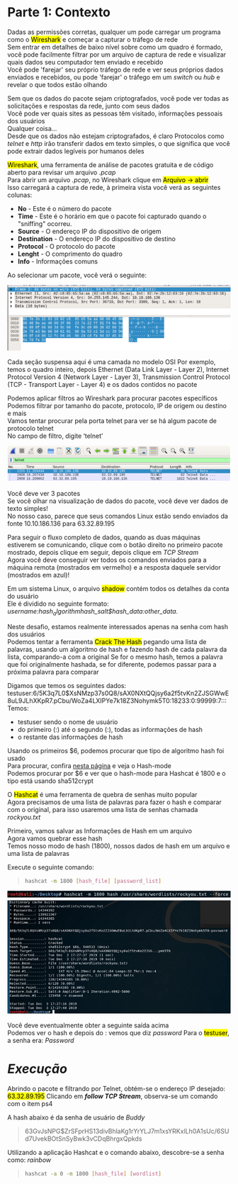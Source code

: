 # Parte 1: Contexto
Dadas as permissões corretas, qualquer um pode carregar um programa como o <mark>Wireshark</mark> e começar a capturar o tráfego de rede  
Sem entrar em detalhes de baixo nível sobre como um quadro é formado, você pode facilmente filtrar por um arquivo de captura de rede e visualizar quais dados seu computador tem enviado e recebido  
Você pode 'farejar' seu próprio tráfego de rede e ver seus próprios dados enviados e recebidos, ou pode 'farejar' o tráfego em um _switch_ ou _hub_ e revelar o que todos estão olhando  

Sem que os dados do pacote sejam criptografados, você pode ver todas as solicitações e respostas da rede, junto com seus dados  
Você pode ver quais sites as pessoas têm visitado, informações pessoais dos usuários  
Qualquer coisa...  
Desde que os dados não estejam criptografados, é claro
Protocolos como _telnet_ e _http_ irão transferir dados em texto simples, o que significa que você pode extrair dados legíveis por humanos deles

<mark>Wireshark</mark>, uma ferramenta de análise de pacotes gratuita e de código aberto para revisar um arquivo _.pcap_  
Para abrir um arquivo _.pcap_, no Wireshark clique em <mark>Arquivo -> abrir</mark>  
Isso carregará a captura de rede, à primeira vista você verá as seguintes colunas: 
* **No** - Este é o número do pacote 
* **Time** - Este é o horário em que o pacote foi capturado quando o "sniffing" ocorreu. 
* **Source** - O endereço IP do dispositivo de origem 
* **Destination** - O endereço IP do dispositivo de destino 
* **Protocol** - O protocolo do pacote 
* **Lenght** - O comprimento do quadro 
* **Info** - Informações comuns

Ao selecionar um pacote, você verá o seguinte:  

![](wireshark.jpg)

Cada seção suspensa aqui é uma camada no modelo OSI
Por exemplo, temos o quadro inteiro, depois Ethernet (Data Link Layer - Layer 2), Internet Protocol Version 4 (Network Layer - Layer 3), Transmission Control Protocol (TCP - Transport Layer - Layer 4) e os dados contidos no pacote  

Podemos aplicar filtros ao Wireshark para procurar pacotes específicos  
Podemos filtrar por tamanho do pacote, protocolo, IP de origem ou destino e mais  
Vamos tentar procurar pela porta telnet para ver se há algum pacote de protocolo telnet  
No campo de filtro, digite ‘telnet’  

![](wireshark2.jpg)

Você deve ver 3 pacotes  
Se você olhar na visualização de dados do pacote, você deve ver dados de texto simples!  
No nosso caso, parece que seus comandos Linux estão sendo enviados da fonte 10.10.186.136 para 63.32.89.195  

Para seguir o fluxo completo de dados, quando as duas máquinas estiverem se comunicando, clique com o botão direito no primeiro pacote mostrado, depois clique em seguir, depois clique em _TCP Stream_  
Agora você deve conseguir ver todos os comandos enviados para a máquina remota (mostrados em vermelho) e a resposta daquele servidor (mostrados em azul)!  

Em um sistema Linux, o arquivo <mark>shadow</mark> contém todos os detalhes da conta do usuário  
Ele é dividido no seguinte formato: _username:$hash_algorithm$hash_salt$hash_data:other_data._

Neste desafio, estamos realmente interessados ​​apenas na senha com hash dos usuários  
Podemos tentar a ferramenta <mark>Crack The Hash</mark> pegando uma lista de palavras, usando um algoritmo de hash e fazendo hash de cada palavra da lista, comparando-a com a original
Se for o mesmo hash, temos a palavra que foi originalmente hashada, se for diferente, podemos passar para a próxima palavra para comparar  

Digamos que temos os seguintes dados:
testuser:$6$/5K3q7L0$XsNMzp37s0Q8/sAX0NXtQQjsy6a2f5tvKn2ZJSGWwE8uL9JLhXKpR7.pCbu/WoZa4LXIPYe7k18Z3Nohymk5T0:18233:0:99999:7:::  
Temos:
* testuser sendo o nome de usuário
* do primeiro (:) até o segundo (:), todas as informações de hash
* o restante das informações de hash

Usando os primeiros $6, podemos procurar que tipo de algoritmo hash foi usado  
Para procurar, confira [nesta página](https://hashcat.net/wiki/doku.php?id=example_hashes) e veja o Hash-mode  
Podemos procurar por $6 e ver que o hash-mode para Hashcat é 1800 e o tipo está usando sha512crypt  

O <mark>Hashcat</mark> é uma ferramenta de quebra de senhas muito popular  
Agora precisamos de uma lista de palavras para fazer o hash e comparar com o original, para isso usaremos uma lista de senhas chamada _rockyou.txt_  

Primeiro, vamos salvar as Informações de Hash em um arquivo  
Agora vamos quebrar esse hash  
Temos nosso modo de hash (1800), nossos dados de hash em um arquivo e uma lista de palavras

Execute o seguinte comando:
> ```bash
> hashcat -m 1800 [hash_file] [password_list]
> ```
![](hashcat.jpg)

Você deve eventualmente obter a seguinte saída acima  
Podemos ver o hash e depois do : vemos que diz _password_
Para o <mark>testuser</mark>, a senha era: _Password_

# _**Execução**_
Abrindo o pacote e filtrando por Telnet, obtém-se o endereço IP desejado: <mark>63.32.89.195</mark>
Clicando em _**follow TCP Stream**_, observa-se um comando com o item ps4  

A hash abaixo é da senha de usuário de _Buddy_
> $6$3GvJsNPG$ZrSFprHS13divBhlaKg1rYrYLJ7m1xsYRKxlLh0A1sUc/6SUd7UvekBOtSnSyBwk3vCDqBhrgxQpkds

Utilizando a aplicação Hashcat e o comando abaixo, descobre-se a senha como: _rainbow_
> ```bash
> hashcat -a 0 -m 1800 [hash_file] [wordlist]
> ```
